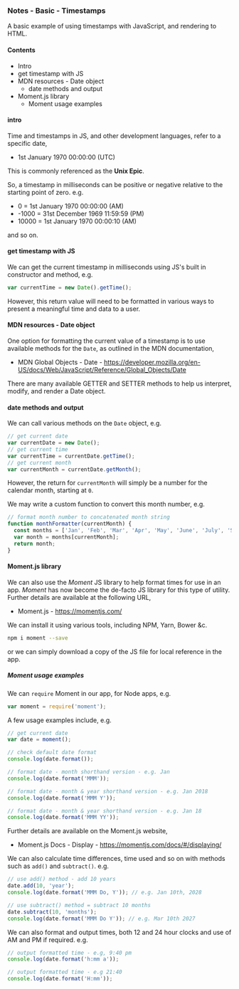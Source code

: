 ### Notes - Basic - Timestamps

A basic example of using timestamps with JavaScript, and rendering to HTML.

#### Contents
* Intro
* get timestamp with JS
* MDN resources - Date object
  * date methods and output
* Moment.js library
  * Moment usage examples

#### intro
Time and timestamps in JS, and other development languages, refer to a specific date,

* 1st January 1970 00:00:00 (UTC)

This is commonly referenced as the **Unix Epic**.

So, a timestamp in milliseconds can be positive or negative relative to the starting point of zero. e.g.

* 0 = 1st January 1970 00:00:00 (AM)
* -1000 = 31st December 1969 11:59:59 (PM)
* 10000 = 1st January 1970 00:00:10 (AM)

and so on.

#### get timestamp with JS
We can get the current timestamp in milliseconds using JS's built in constructor and method, e.g.

```js
var currentTime = new Date().getTime();
```

However, this return value will need to be formatted in various ways to present a meaningful time and data to a user.

#### MDN resources - Date object
One option for formatting the current value of a timestamp is to use available methods for the `Date`, as outlined in the MDN documentation,

* MDN Global Objects - Date - https://developer.mozilla.org/en-US/docs/Web/JavaScript/Reference/Global_Objects/Date

There are many available GETTER and SETTER methods to help us interpret, modify, and render a Date object.

#### date methods and output
We can call various methods on the `Date` object, e.g.

```js
// get current date
var currentDate = new Date();
// get current time
var currentTime = currentDate.getTime();
// get current month
var currentMonth = currentDate.getMonth();
```

However, the return for `currentMonth` will simply be a number for the calendar month, starting at `0`.

We may write a custom function to convert this month number, e.g.

```js
// format month number to concatenated month string
function monthFormatter(currentMonth) {
  const months = ['Jan', 'Feb', 'Mar', 'Apr', 'May', 'June', 'July', 'Sep', 'Oct', 'Nov', 'Dec'];
  var month = months[currentMonth];
  return month;
}
```

#### Moment.js library
We can also use the *Moment* JS library to help format times for use in an app. *Moment* has now become the de-facto JS library for this type of utility. Further details are available at the following URL,

* Moment.js - https://momentjs.com/

We can install it using various tools, including NPM, Yarn, Bower &c.

```bash
npm i moment --save
```

or we can simply download a copy of the JS file for local reference in the app.

##### Moment usage examples
We can `require` Moment in our app, for Node apps, e.g.

```js
var moment = require('moment');
```

A few usage examples include, e.g.

```js
// get current date
var date = moment();

// check default date format
console.log(date.format());

// format date - month shorthand version - e.g. Jan
console.log(date.format('MMM'));

// format date - month & year shorthand version - e.g. Jan 2018
console.log(date.format('MMM Y'));

// format date - month & year shorthand version - e.g. Jan 18
console.log(date.format('MMM YY'));
```

Further details are available on the Moment.js website,

* Moment.js Docs - Display - https://momentjs.com/docs/#/displaying/

We can also calculate time differences, time used and so on with methods such as `add()` and `subtract()`. e.g.

```js
// use add() method - add 10 years
date.add(10, 'year');
console.log(date.format('MMM Do, Y')); // e.g. Jan 10th, 2028

// use subtract() method = subtract 10 months
date.subtract(10, 'months');
console.log(date.format('MMM Do Y')); // e.g. Mar 10th 2027
```

We can also format and output times, both 12 and 24 hour clocks and use of AM and PM if required. e.g.

```js
// output formatted time - e.g, 9:40 pm
console.log(date.format('h:mm a'));

// output formatted time - e.g 21:40
console.log(date.format('H:mm'));
```
